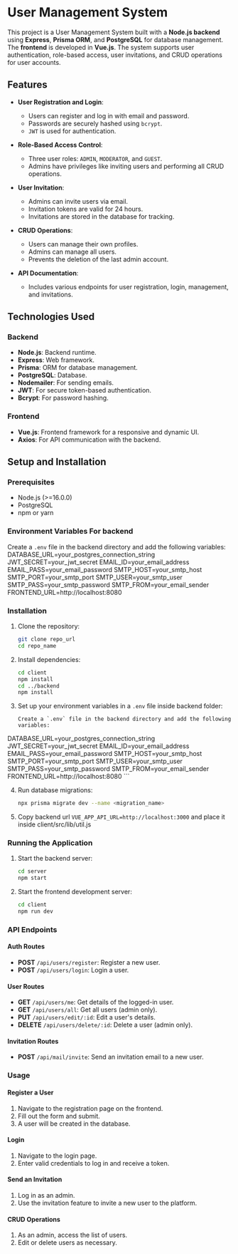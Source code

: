 # User Management System

This project is a User Management System built with a **Node.js backend** using **Express**, **Prisma ORM**, and **PostgreSQL** for database management. The **frontend** is developed in **Vue.js**. The system supports user authentication, role-based access, user invitations, and CRUD operations for user accounts.

## Features

- **User Registration and Login**:
  - Users can register and log in with email and password.
  - Passwords are securely hashed using `bcrypt`.
  - `JWT` is used for authentication.

- **Role-Based Access Control**:
  - Three user roles: `ADMIN`, `MODERATOR`, and `GUEST`.
  - Admins have privileges like inviting users and performing all CRUD operations.

- **User Invitation**:
  - Admins can invite users via email.
  - Invitation tokens are valid for 24 hours.
  - Invitations are stored in the database for tracking.

- **CRUD Operations**:
  - Users can manage their own profiles.
  - Admins can manage all users.
  - Prevents the deletion of the last admin account.

- **API Documentation**:
  - Includes various endpoints for user registration, login, management, and invitations.

## Technologies Used

### Backend
- **Node.js**: Backend runtime.
- **Express**: Web framework.
- **Prisma**: ORM for database management.
- **PostgreSQL**: Database.
- **Nodemailer**: For sending emails.
- **JWT**: For secure token-based authentication.
- **Bcrypt**: For password hashing.

### Frontend
- **Vue.js**: Frontend framework for a responsive and dynamic UI.
- **Axios**: For API communication with the backend.

## Setup and Installation

### Prerequisites
- Node.js (>=16.0.0)
- PostgreSQL
- npm or yarn

### Environment Variables For backend
Create a `.env` file in the backend directory and add the following variables:
DATABASE_URL=your_postgres_connection_string
JWT_SECRET=your_jwt_secret
EMAIL_ID=your_email_address
EMAIL_PASS=your_email_password
SMTP_HOST=your_smtp_host
SMTP_PORT=your_smtp_port
SMTP_USER=your_smtp_user
SMTP_PASS=your_smtp_password
SMTP_FROM=your_email_sender
FRONTEND_URL=http://localhost:8080



### Installation

1. Clone the repository:
    ```sh
    git clone repo_url
    cd repo_name
    ```

2. Install dependencies:
    ```sh
    cd client
    npm install
    cd ../backend
    npm install
    ```

3. Set up your environment variables in a `.env` file inside backend folder:
    ```env
    Create a `.env` file in the backend directory and add the following variables:
DATABASE_URL=your_postgres_connection_string
JWT_SECRET=your_jwt_secret
EMAIL_ID=your_email_address
EMAIL_PASS=your_email_password
SMTP_HOST=your_smtp_host
SMTP_PORT=your_smtp_port
SMTP_USER=your_smtp_user
SMTP_PASS=your_smtp_password
SMTP_FROM=your_email_sender
FRONTEND_URL=http://localhost:8080
    ```

4. Run database migrations:
    ```sh
    npx prisma migrate dev --name <migration_name>
    ```

5. Copy backend url `VUE_APP_API_URL=http://localhost:3000` and place it inside client/src/lib/util.js

### Running the Application

1. Start the backend server:
    ```sh
    cd server
    npm start
    ```

2. Start the frontend development server:
    ```sh
    cd client
    npm run dev
    ```
### API Endpoints

#### Auth Routes
- **POST** `/api/users/register`: Register a new user.
- **POST** `/api/users/login`: Login a user.

#### User Routes
- **GET** `/api/users/me`: Get details of the logged-in user.
- **GET** `/api/users/all`: Get all users (admin only).
- **PUT** `/api/users/edit/:id`: Edit a user's details.
- **DELETE** `/api/users/delete/:id`: Delete a user (admin only).

#### Invitation Routes
- **POST** `/api/mail/invite`: Send an invitation email to a new user.



### Usage

#### Register a User
1. Navigate to the registration page on the frontend.
2. Fill out the form and submit.
3. A user will be created in the database.

#### Login
1. Navigate to the login page.
2. Enter valid credentials to log in and receive a token.

#### Send an Invitation
1. Log in as an admin.
2. Use the invitation feature to invite a new user to the platform.

#### CRUD Operations
1. As an admin, access the list of users.
2. Edit or delete users as necessary.




